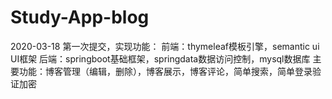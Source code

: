 # Study-App-blog
2020-03-18
第一次提交，实现功能：
前端：thymeleaf模板引擎，semantic ui UI框架
后端：springboot基础框架，springdata数据访问控制，mysql数据库
主要功能：博客管理（编辑，删除），博客展示，博客评论，简单搜索，简单登录验证加密
